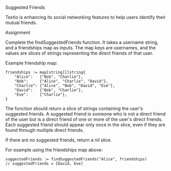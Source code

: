Suggested Friends

Textio is enhancing its social networking features to help users identify their mutual friends.

Assignment

Complete the findSuggestedFriends function. It takes a username string, and a friendships map as inputs. The map keys are usernames, and the values are slices of strings representing the direct friends of that user.

Example friendship map:

```
friendships := map[string][]string{
    "Alice":   {"Bob", "Charlie"},
    "Bob":     {"Alice", "Charlie", "David"},
    "Charlie": {"Alice", "Bob", "David", "Eve"},
    "David":   {"Bob", "Charlie"},
    "Eve":     {"Charlie"},
}
```

The function should return a slice of strings containing the user's suggested friends. A suggested friend is someone who is not a direct friend of the user but is a direct friend of one or more of the user's direct friends. Each suggested friend should appear only once in the slice, even if they are found through multiple direct friends.

If there are no suggested friends, return a nil slice.

For example using the friendships map above:

```
suggestedFriends := findSuggestedFriends("Alice", friendships)
// suggestedFriends = [David, Eve]
```
